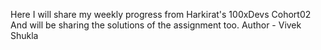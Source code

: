 Here I will share my weekly progress from Harkirat's 100xDevs Cohort02 And will be sharing the solutions of the assignment too.
Author - Vivek Shukla
